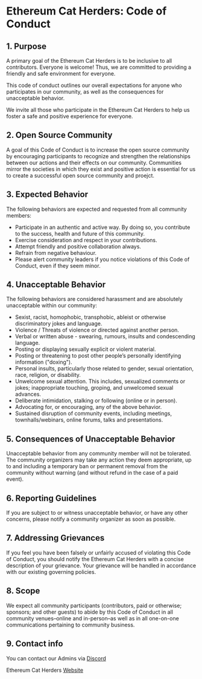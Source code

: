 # Ethereum Cat Herders: Code of Conduct

## 1. Purpose

A primary goal of the Ethereum Cat Herders is to be inclusive to all contributors. Everyone is welcome! Thus, we are committed to providing a friendly and safe environment for everyone. 

This code of conduct outlines our overall expectations for anyone who participates in our community, as well as the consequences for unacceptable behavior.

We invite all those who participate in the Ethereum Cat Herders to help us foster a safe and positive experience for everyone.

## 2. Open Source Community

A goal of this Code of Conduct is to increase the open source community by encouraging participants to recognize and strengthen the relationships between our actions and their effects on our community. Communities mirror the societies in which they exist and positive action is essential for us to create a successful open source community and proejct.

## 3. Expected Behavior

The following behaviors are expected and requested from all community members:

- Participate in an authentic and active way. By doing so, you contribute to the success, health and future of this community.
- Exercise consideration and respect in your contributions.
- Attempt friendly and positive collaboration always.
- Refrain from negative behaviour.
- Please alert community leaders if you notice violations of this Code of Conduct, even if they seem minor.

## 4. Unacceptable Behavior

The following behaviors are considered harassment and are absolutely unacceptable within our community:

- Sexist, racist, homophobic, transphobic, ableist or otherwise discriminatory jokes and language.
- Violence / Threats of violence or directed against another person.
- Verbal or written abuse - swearing, rumours, insults and condescending language. 
- Posting or displaying sexually explicit or violent material.
- Posting or threatening to post other people’s personally identifying information ("doxing").
- Personal insults, particularly those related to gender, sexual orientation, race, religion, or disability.
- Unwelcome sexual attention. This includes, sexualized comments or jokes; inappropriate touching, groping, and unwelcomed sexual advances.
- Deliberate intimidation, stalking or following (online or in person).
- Advocating for, or encouraging, any of the above behavior.
- Sustained disruption of community events, including meetings, townhalls/webinars, online forums, talks and presentations.

## 5. Consequences of Unacceptable Behavior

Unacceptable behavior from any community member will not be tolerated. The community organizers may take any action they deem appropriate, up to and including a temporary ban or permanent removal from the community without warning (and without refund in the case of a paid event).

## 6. Reporting Guidelines

If you are subject to or witness unacceptable behavior, or have any other concerns, please notify a community organizer as soon as possible.

## 7. Addressing Grievances

If you feel you have been falsely or unfairly accused of violating this Code of Conduct, you should notify the Ethereum Cat Herders with a concise description of your grievance. Your grievance will be handled in accordance with our existing governing policies.

## 8. Scope

We expect all community participants (contributors, paid or otherwise; sponsors; and other guests) to abide by this Code of Conduct in all community venues–online and in-person–as well as in all one-on-one communications pertaining to community business.

## 9. Contact info 

You can contact our Admins via [Discord](https://discord.io/EthCatHerders)

Ethereum Cat Herders [Website](https://ethereumcatherders.com/)
